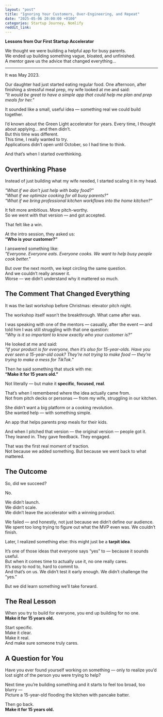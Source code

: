 ```yaml
---
layout: "post"
title: "Ignoring Your Customers, Over-Engineering, and Repeat"
date: "2025-05-06 20:00:00 +0100"
categories: Startup Journey, Nomlify
reddit_link: 
---
```


**Lessons from Our First Startup Accelerator**

We thought we were building a helpful app for busy parents.  
We ended up building something vague, bloated, and unfinished.  
A mentor gave us the advice that changed everything...

---

It was May 2023.

Our daughter had just started eating regular food. One afternoon, after finishing a stressful meal prep, my wife looked at me and said:  
*"It would be great to have a simple app that could help me plan and prep meals for her."*

It sounded like a small, useful idea — something real we could build together.

I’d known about the Green Light accelerator for years. Every time, I thought about applying… and then didn’t.  
But this time was different.  
This time, I really wanted to try.  
Applications didn’t open until October, so I had time to think.

And that’s when I started overthinking.

## Overthinking Phase

Instead of just building what my wife needed, I started scaling it in my head.

*"What if we don’t just help with baby food?"*  
*"What if we optimize cooking for all busy parents?"*  
*"What if we bring professional kitchen workflows into the home kitchen?"*

It felt more ambitious. More pitch-worthy.  
So we went with that version — and got accepted.

That felt like a win.

At the intro session, they asked us:  
**“Who is your customer?”**

I answered something like:  
*"Everyone. Everyone eats. Everyone cooks. We want to help busy people cook better."*

But over the next month, we kept circling the same question.  
And we couldn’t really answer it.  
Worse — we didn’t understand why it mattered so much.

## The Comment That Changed Everything

It was the last workshop before Christmas: elevator pitch night.

The workshop itself wasn’t the breakthrough. What came after was.

I was speaking with one of the mentors — casually, after the event — and told him I was still struggling with that one question:  
*“Why is it so important to know exactly who your customer is?”*

He looked at me and said:  
*"If your product is for everyone, then it’s also for 15-year-olds. Have you ever seen a 15-year-old cook? They’re not trying to make food — they’re trying to make a mess for TikTok."*

Then he said something that stuck with me:  
**“Make it for 15 years old.”**

Not literally — but make it **specific**, **focused**, **real**.

That’s when I remembered where the idea actually came from.  
Not from pitch decks or personas — from my wife, struggling in our kitchen.

She didn’t want a big platform or a cooking revolution.  
She wanted help — with something simple.

An app that helps parents prep meals for their kids.

And when I pitched that version — the original version — people got it.  
They leaned in. They gave feedback. They engaged.

That was the first real moment of traction.  
Not because we added something. But because we went back to what mattered.

## The Outcome

So, did we succeed?

No.

We didn’t launch.  
We didn’t scale.  
We didn’t leave the accelerator with a winning product.

We failed — and honestly, not just because we didn’t define our audience.  
We spent too long trying to figure out what the MVP even was. We couldn’t finish.

Later, I realized something else: this might just be a **tarpit idea**.

It’s one of those ideas that everyone says “yes” to — because it sounds useful.  
But when it comes time to actually use it, no one really cares.  
It’s easy to nod to, hard to commit to.  
And that’s on us. We didn’t test it early enough. We didn’t challenge the “yes.”

But we did learn something we’ll take forward.

## The Real Lesson

When you try to build for everyone, you end up building for no one.  
**Make it for 15 years old.**

Start specific.  
Make it clear.  
Make it real.  
And make sure someone truly cares.

## A Question for You

Have you ever found yourself working on something — only to realize you’d lost sight of the person you were trying to help?

Next time you’re building something and it starts to feel too broad, too blurry —  
Picture a 15-year-old flooding the kitchen with pancake batter.

Then go back.  
**Make it for 15 years old.**
